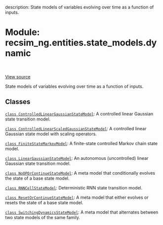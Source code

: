 description: State models of variables evolving over time as a function of
inputs.

<div itemscope itemtype="http://developers.google.com/ReferenceObject">
<meta itemprop="name" content="recsim_ng.entities.state_models.dynamic" />
<meta itemprop="path" content="Stable" />
</div>

# Module: recsim_ng.entities.state_models.dynamic

<!-- Insert buttons and diff -->

<table class="tfo-notebook-buttons tfo-api nocontent" align="left">

</table>

<a target="_blank" href="https://github.com/google-research/recsim_ng/tree/master/recsim_ng/entities/state_models/dynamic.py">View
source</a>

State models of variables evolving over time as a function of inputs.

## Classes

[`class ControlledLinearGaussianStateModel`](../../../recsim_ng/entities/state_models/dynamic/ControlledLinearGaussianStateModel.md):
A controlled linear Gaussian state transition model.

[`class ControlledLinearScaledGaussianStateModel`](../../../recsim_ng/entities/state_models/dynamic/ControlledLinearScaledGaussianStateModel.md):
A controlled linear Gaussian state model with scaling operators.

[`class FiniteStateMarkovModel`](../../../recsim_ng/entities/state_models/dynamic/FiniteStateMarkovModel.md):
A finite-state controlled Markov chain state model.

[`class LinearGaussianStateModel`](../../../recsim_ng/entities/state_models/dynamic/LinearGaussianStateModel.md):
An autonomous (uncontrolled) linear Gaussian state transition model.

[`class NoOPOrContinueStateModel`](../../../recsim_ng/entities/state_models/dynamic/NoOPOrContinueStateModel.md):
A meta model that conditionally evolves the state of a base state model.

[`class RNNCellStateModel`](../../../recsim_ng/entities/state_models/dynamic/RNNCellStateModel.md):
Deterministic RNN state transition model.

[`class ResetOrContinueStateModel`](../../../recsim_ng/entities/state_models/dynamic/ResetOrContinueStateModel.md):
A meta model that either evolves or resets the state of a base state model.

[`class SwitchingDynamicsStateModel`](../../../recsim_ng/entities/state_models/dynamic/SwitchingDynamicsStateModel.md):
A meta model that alternates between two state models of the same family.
